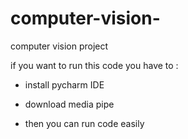 # computer-vision-
computer vision project 

if you want to run this code you have to : 

- install pycharm IDE 

- download media pipe 

- then you can run code easily 
